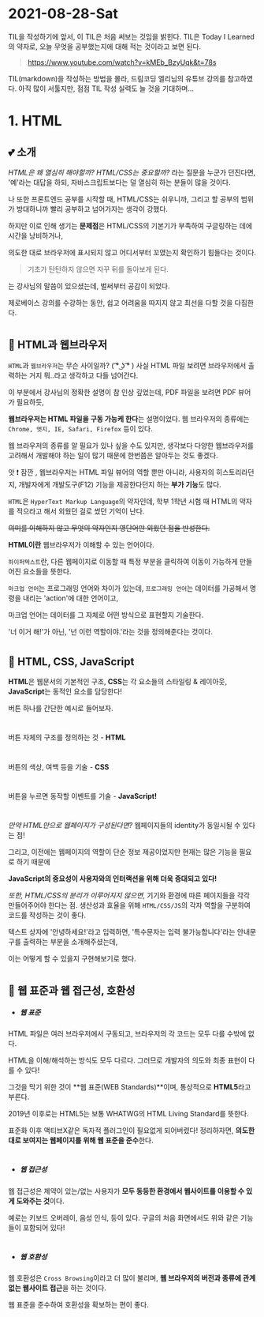 # 2021-08-28-Sat

TIL을 작성하기에 앞서, 이 TIL은 처음 써보는 것임을 밝힌다.
TIL은 Today I Learned의 약자로, 
오늘 무엇을 공부했는지에 대해 적는 것이라고 보면 된다.

 >https://www.youtube.com/watch?v=kMEb_BzyUqk&t=78s

 TIL(markdown)을 작성하는 방법을 몰라, 드림코딩 엘리님의 유튜브 강의를 참고하였다.
 아직 많이 서툴지만, 점점 TIL 작성 실력도 늘 것을 기대하며...
 #
 #
# 1. HTML
## 💕 소개
*HTML은 왜 열심히 해야할까? HTML/CSS는 중요할까?* 라는 질문을 누군가 던진다면,
'예'라는 대답을 하되,
 자바스크립트보다는 덜 열심히 하는 분들이 많을 것이다.

나 또한 프론트엔드 공부를 시작할 때,
HTML/CSS는 쉬우니까, 그리고 할 공부의 범위가 방대하니까
빨리 공부하고 넘어가자는 생각이 강했다.

하지만 이로 인해 생기는 **문제점**은 
HTML/CSS의 기본기가 부족하여 구글링하는 데에 시간을 낭비하거나,

의도한 대로 브라우저에 표시되지 않고 어디서부터 꼬였는지 확인하기 힘들다는 것이다.

> 기초가 탄탄하지 않으면 자꾸 뒤를 돌아보게 된다.

는 강사님의 말씀이 있으셨는데, 벌써부터 공감이 되었다.

제로베이스 강의를 수강하는 동안,
쉽고 어려움을 따지지 않고 최선을 다할 것을 다짐한다.
#
#

## 👚 HTML과 웹브라우저

`HTML`과 `웹브라우저`는 무슨 사이일까? ( ͡° ͜ʖ ͡° )
사실 HTML 파일 보려면 브라우저에서 출력하는 거지 뭐..라고 생각하고 다들 넘어간다.

이 부분에서 강사님의 정확한 설명이 참 인상 깊었는데,
PDF 파일을 보려면 PDF 뷰어가 필요하듯,

**웹브라우저는 HTML 파일을 구동 가능케 한다**는 설명이었다.
웹 브라우저의 종류에는 `Chrome, 엣지, IE, Safari, Firefox` 등이 있다.

웹 브라우저의 종류를 알 필요가 있나 싶을 수도 있지만,
 생각보다 다양한 웹브라우저를 고려해서 개발해야 하는 일이 많기 때문에 한번쯤은 알아두는 것도 좋겠다.

앗 ❗ 잠깐 , 웹브라우저는 HTML 파일 뷰어의 역할 뿐만 아니라, 사용자의 히스토리라던지,
 개발자에게 개발도구(F12) 기능을 제공한다던지 하는 **부가 기능**도 많다.

`HTML`은 `HyperText Markup Language`의 약자인데, 
학부 1학년 시험 때 HTML의 약자를 적으라고 해서 외웠던 걸로 썼던 기억이 난다. 

~~의미를 이해하지 않고 무엇의 약자인지 영단어만 외웠던 점을 반성한다.~~

**HTML이란** 웹브라우저가 이해할 수 있는 언어이다.

`하이퍼텍스트`란, 다른 웹페이지로 이동할 때 특정 부분을 클릭하여 이동이 가능하게 만들어진 요소들을 뜻한다. 

`마크업 언어`는 프로그래밍 언어와 차이가 있는데, 
`프로그래밍 언어`는 데이터를 가공해서 명령을 내리는 'action'에 대한 언어이고,

마크업 언어는 데이터를 그 자체로 어떤 방식으로 표현할지 기술한다. 

'너 이거 해!'가 아닌, '넌 이런 역할이야.'라는 것을 정의해준다는 것이다.
#
#

## 💖 HTML, CSS, JavaScript
**HTML**은 웹문서의 기본적인 구조,
**CSS**는 각 요소들의 스타일링 & 레이아웃,
**JavaScript**는 동적인 요소를 담당한다!

버튼 하나를 간단한 예시로 들어보자.
#
버튼 자체의 구조를 정의하는 것 - **HTML**
#
버튼의 색상, 여백 등을 기술 - **CSS**
#
버튼을 누르면 동작할 이벤트를 기술 - **JavaScript!**
#
*만약 HTML만으로 웹페이지가 구성된다면?*
웹페이지들의 identity가 동일시될 수 있다는 점!

그리고, 이전에는 웹페이지의 역할이 단순 정보 제공이었지만
현재는 많은 기능을 필요로 하기 때문에

**JavaScript의 중요성이 사용자와의 인터랙션을 위해 더욱 증대되고 있다!**

*또한, HTML/CSS의 분리가 이루어지지 않으면*,
기기와 환경에 따른 페이지들을 각각 만들어주어야 한다는 점.
생산성과 효율을 위해 `HTML/CSS/JS`의 각자 역할을 구분하여 코드를 작성하는 것이 좋다.

텍스트 상자에 '안녕하세요!'라고 입력하면,
'특수문자는 입력 불가능합니다'라는
안내문구를 출력하는 부분을 소개해주셨는데,

이는 어떻게 할 수 있을지 구현해보기로 했다.
#
#

## 🎀 웹 표준과 웹 접근성, 호환성
* ##### 웹 표준 
HTML 파일은 여러 브라우저에서 구동되고,
브라우저의 각 코드는 모두 다를 수밖에 없다.

HTML을 이해/해석하는 방식도 모두 다르다.
그러므로 개발자의 의도와 최종 표현이 다를 수 있다!

그것을 막기 위한 것이 **웹 표준(WEB Standards)**이며,
통상적으로 **HTML5**라고 부른다.

2019년 이후로는 HTML5는 보통 WHATWG의 
HTML Living Standard를 뜻한다.

표준화 이후 액티브X같은 독자적 플러그인이 필요없게 되어버렸다!
정리하자면, **의도한 대로 보여지는 웹페이지를 위해 웹 표준을 준수**한다.
#
* ##### 웹 접근성 
웹 접근성은 제약이 있는/없는 사용자가 **모두 동등한 환경에서
웹사이트를 이용할 수 있게 도와주는 것**이다.

예로는 키보드 오버레이, 음성 인식, 등이 있다.
구글의 처음 화면에서도 위와 같은 기능들이 포함되어 있다!
#
* ##### 웹 호환성 
웹 호환성은 `Cross Browsing`이라고 더 많이 불리며,
**웹 브라우저의 버전과 종류에 관계없는 웹사이트 접근**을 하는 것이다.

웹 표준을 준수하여 호환성을 확보하는 편이 좋다.
